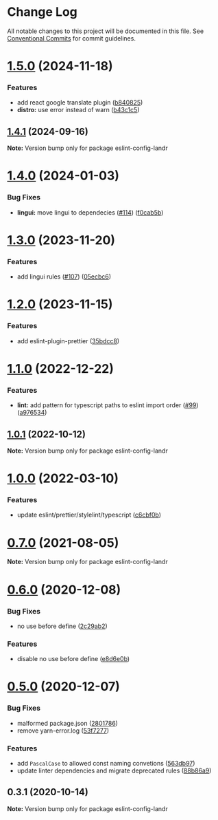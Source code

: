 # Change Log

All notable changes to this project will be documented in this file.
See [Conventional Commits](https://conventionalcommits.org) for commit guidelines.

# [1.5.0](https://github.com/LandrAudio/linting-and-formatting/compare/eslint-config-landr@1.4.1...eslint-config-landr@1.5.0) (2024-11-18)


### Features

* add react google translate plugin ([b840825](https://github.com/LandrAudio/linting-and-formatting/commit/b840825fba3e93fd97ef1a3eff35297a749435af))
* **distro:** use error instead of warn ([b43c1c5](https://github.com/LandrAudio/linting-and-formatting/commit/b43c1c519920b7951eb79f169eb614144c7874c0))





## [1.4.1](https://github.com/LandrAudio/linting-and-formatting/compare/eslint-config-landr@1.4.0...eslint-config-landr@1.4.1) (2024-09-16)

**Note:** Version bump only for package eslint-config-landr





# [1.4.0](https://github.com/LandrAudio/linting-and-formatting/compare/eslint-config-landr@1.3.0...eslint-config-landr@1.4.0) (2024-01-03)


### Bug Fixes

* **lingui:** move lingui to dependecies ([#114](https://github.com/LandrAudio/linting-and-formatting/issues/114)) ([f0cab5b](https://github.com/LandrAudio/linting-and-formatting/commit/f0cab5b7db27f8ef378798b4583e143fdd97f8fc))





# [1.3.0](https://github.com/LandrAudio/linting-and-formatting/compare/eslint-config-landr@1.2.0...eslint-config-landr@1.3.0) (2023-11-20)


### Features

* add lingui rules ([#107](https://github.com/LandrAudio/linting-and-formatting/issues/107)) ([05ecbc6](https://github.com/LandrAudio/linting-and-formatting/commit/05ecbc633cd43b740e8ca092dd23a4667c39c198))





# [1.2.0](https://github.com/Mixgenius/linting-and-formatting/compare/eslint-config-landr@1.1.0...eslint-config-landr@1.2.0) (2023-11-15)


### Features

* add eslint-plugin-prettier ([35bdcc8](https://github.com/Mixgenius/linting-and-formatting/commit/35bdcc82510f447721e98de3772b0fa4c5db59e4))





# [1.1.0](https://github.com/Mixgenius/linting-and-formatting/compare/eslint-config-landr@1.0.1...eslint-config-landr@1.1.0) (2022-12-22)


### Features

* **lint:** add pattern for typescript paths to eslint import order ([#99](https://github.com/Mixgenius/linting-and-formatting/issues/99)) ([a976534](https://github.com/Mixgenius/linting-and-formatting/commit/a9765346d84bf7ce63f3968121a0344942c93ff4))





## [1.0.1](https://github.com/Mixgenius/linting-and-formatting/compare/eslint-config-landr@1.0.0...eslint-config-landr@1.0.1) (2022-10-12)

**Note:** Version bump only for package eslint-config-landr





# [1.0.0](https://github.com/Mixgenius/linting-and-formatting/compare/eslint-config-landr@0.7.0...eslint-config-landr@1.0.0) (2022-03-10)


### Features

* update eslint/prettier/stylelint/typescript ([c6cbf0b](https://github.com/Mixgenius/linting-and-formatting/commit/c6cbf0b4714e06f18afddd8a37acc7ad195a7834))





# [0.7.0](https://github.com/Mixgenius/linting-and-formatting/tree/master/eslint-config-landr/compare/eslint-config-landr@0.6.0...eslint-config-landr@0.7.0) (2021-08-05)

**Note:** Version bump only for package eslint-config-landr





# [0.6.0](https://github.com/Mixgenius/linting-and-formatting/tree/master/eslint-config-landr/compare/eslint-config-landr@0.5.0...eslint-config-landr@0.6.0) (2020-12-08)


### Bug Fixes

* no use before define ([2c29ab2](https://github.com/Mixgenius/linting-and-formatting/tree/master/eslint-config-landr/commit/2c29ab2b0db7981fbd961466276c3282df8c75c4))


### Features

* disable no use before define ([e8d6e0b](https://github.com/Mixgenius/linting-and-formatting/tree/master/eslint-config-landr/commit/e8d6e0b16846d5ed08f6475138302d5ccfa65243))





# [0.5.0](https://github.com/Mixgenius/linting-and-formatting/tree/master/eslint-config-landr/compare/eslint-config-landr@0.4.0...eslint-config-landr@0.5.0) (2020-12-07)


### Bug Fixes

* malformed package.json ([2801786](https://github.com/Mixgenius/linting-and-formatting/tree/master/eslint-config-landr/commit/28017863da96986f6df560fe0d8582626a415f8c))
* remove yarn-error.log ([53f7277](https://github.com/Mixgenius/linting-and-formatting/tree/master/eslint-config-landr/commit/53f7277bcc694af7f3a5fa7d4510b3f9c57605f2))


### Features

* add `PascalCase` to allowed const naming convetions ([563db97](https://github.com/Mixgenius/linting-and-formatting/tree/master/eslint-config-landr/commit/563db974dc94703dbf048d7ea325107ddc3f5dcc))
* update linter dependencies and migrate deprecated rules ([88b86a9](https://github.com/Mixgenius/linting-and-formatting/tree/master/eslint-config-landr/commit/88b86a910ae490164bab50365a83cebb7d5d9c8a))





## 0.3.1 (2020-10-14)

**Note:** Version bump only for package eslint-config-landr
